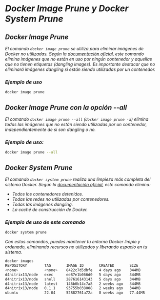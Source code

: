 <!-- Autor: Daniel Benjamin Perez Morales -->
<!-- GitHub: https://github.com/D4nitrix13 -->
<!-- GitLab: https://gitlab.com/D4nitrix13 -->
<!-- Correo electrónico: danielperezdev@proton.me -->

# ***Docker Image Prune y Docker System Prune***

## ***Docker Image Prune***

*El comando `docker image prune` se utiliza para eliminar imágenes de Docker no utilizadas. Según la [documentación oficial](https://docs.docker.com/reference/cli/docker/image/prune/ "https://docs.docker.com/reference/cli/docker/image/prune/"), este comando elimina imágenes que no están en uso por ningún contenedor y aquellas que no tienen etiquetas (dangling images). Es importante destacar que no eliminará imágenes dangling si están siendo utilizadas por un contenedor.*

### ***Ejemplo de uso***

```bash
docker image prune
```

## ***Docker Image Prune con la opción --all***

*El comando `docker image prune --all` (`docker image prune -a`) elimina todas las imágenes que no están siendo utilizadas por un contenedor, independientemente de si son dangling o no.*

### ***Ejemplo de uso:***

```bash
docker image prune --all
```

## ***Docker System Prune***

*El comando `docker system prune` realiza una limpieza más completa del sistema Docker. Según la [documentación oficial](https://docs.docker.com/reference/cli/docker/system/prune/ "https://docs.docker.com/reference/cli/docker/system/prune/"), este comando elimina:*

- *Todos los contenedores detenidos.*
- *Todas las redes no utilizadas por contenedores.*
- *Todas las imágenes dangling.*
- *La caché de construcción de Docker.*

### ***Ejemplo de uso de este comando***

```bash
docker system prune
```

*Con estos comandos, puedes mantener tu entorno Docker limpio y ordenado, eliminando recursos no utilizados y liberando espacio en tu sistema.*

```bash
docker images
REPOSITORY        TAG       IMAGE ID       CREATED       SIZE
<none>            <none>    8422c7d5dbfe   4 days ago    344MB
d4nitrix13/node   exec      ee87e1b066d0   5 days ago    344MB
d4nitrix13/node   shell     287616143143   5 days ago    344MB
d4nitrix13/node   latest    146b0b14c7a8   2 weeks ago   344MB
d4nitrix13/node   0.1.1     93755b038008   2 weeks ago   344MB
ubuntu            22.04     52882761a72a   8 weeks ago   77.44MB
```
